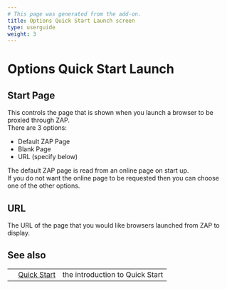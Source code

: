 ```yaml
---
# This page was generated from the add-on.
title: Options Quick Start Launch screen
type: userguide
weight: 3
---
```


# Options Quick Start Launch

## Start Page

This controls the page that is shown when you launch a browser to be proxied through ZAP.  
There are 3 options:

* Default ZAP Page
* Blank Page
* URL (specify below)

The default ZAP page is read from an online page on start up.  
If you do not want the online page to be requested then you can choose one of the other options.

## URL

The URL of the page that you would like browsers launched from ZAP to display.

## See also

|   |                                                  |                                 |
|---|--------------------------------------------------|---------------------------------|
|   | [Quick Start](/docs/desktop/addons/quick-start/) | the introduction to Quick Start |
